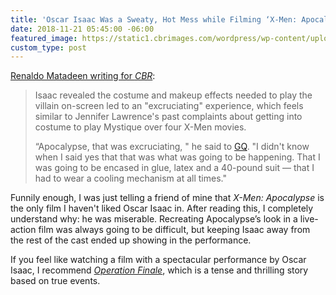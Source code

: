 ```yaml
---
title: 'Oscar Isaac Was a Sweaty, Hot Mess while Filming ‘X-Men: Apocalypse’'
date: 2018-11-21 05:45:00 -06:00
featured_image: https://static1.cbrimages.com/wordpress/wp-content/uploads/2018/07/Apocalypse.jpg
custom_type: post
---
```


[Renaldo Matadeen writing for *CBR*](https://www.cbr.com/oscar-isaac-hard-words-xmen-apocalypse/):

> Isaac revealed the costume and makeup effects needed to play the villain on-screen led to an "excruciating" experience, which feels similar to Jennifer Lawrence's past complaints about getting into costume to play Mystique over four X-Men movies.
>
> “Apocalypse, that was excruciating, " he said to [GQ](https://video.gq.com/watch/iconic-characters-oscar-isaac-breaks-down-his-most-iconic-characters). "I didn't know when I said yes that that was what was going to be happening. That I was going to be encased in glue, latex and a 40-pound suit — that I had to wear a cooling mechanism at all times."

Funnily enough, I was just telling a friend of mine that *X-Men: Apocalypse* is the only film I haven't liked Oscar Isaac in. After reading this, I completely understand why: he was miserable. Recreating Apocalypse’s look in a live-action film was always going to be difficult, but keeping Isaac away from the rest of the cast ended up showing in the performance.

If you feel like watching a film with a spectacular performance by Oscar Isaac, I recommend [*Operation Finale*](https://letterboxd.com/film/operation-finale/), which is a tense and thrilling story based on true events.
